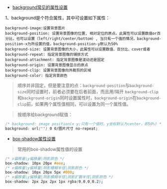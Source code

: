 * [background常见的属性设置](https://juejin.im/entry/589ff0c75c497d0056358912)

1、background是个符合属性，其中可设置如下属性：
```
background-image:设置背景图片
background-position: 设置背景图像的位置, 相对定位的原点。此属性可以设置数值or百分比，也可以设置（left/right/center/bottom）, 当只有一个值的情况，background-position-x为所设置的值，background-position-y默认为50%
background-size: 设置背景图像的大小，此属性可以设置数值、百分比、cover或者
background-repeat: 指定背景图像的铺排方式
background-attachment: 指定背景图像是滚动还是固定
background-origin: 设置背景图像显示的原点
background-clip: 设置背景图像向外裁剪的区域
background-color: 指定背景颜色
```
>顺序并非固定，但是要注意的点：`background-position`与`background-size`同时设置时，前者必须要在后者前面，而且用/隔开
>`background-clip`和`background-origin`同时设置属性时，`background-origin`在`background-clip`前，如果两个属性值相同，可以设置为同一个属性值。

>按顺序给background赋值：
```css
/* background: image position(x y;只有一个值时，y坐标默认为center，即50%) */
background: url('') 0 0/图片尺寸 no-repeat;
```

* [box-shadow属性设置](https://developer.mozilla.org/zh-CN/docs/Web/CSS/box-shadow)

>常用的box-shadow属性值的设置
```css
/* x偏移量|y偏移量|阴影颜色 */
box-shadow: 10px 20px #eee;
/* x偏移量|y偏移量|阴影模糊半径|阴影颜色 */
box-shadow: 10px 20px 5px #000;
/* x偏移量|y偏移量|阴影模糊半径|阴影扩散半径|阴影颜色 */
box-shadow: 2px 2px 2px 1px rgba(0,0,0,0.2);
```

